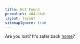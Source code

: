 ```yaml
---
title: Not Found
permalink: 404.html
layout: layout
sitemapIgnore: true
---
```

Are you lost? It's safer back [home](/)?
